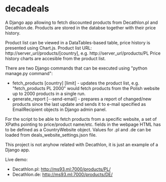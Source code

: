 # decadeals

A Django app allowing to fetch discounted products from Decathlon.pl and Decathlon.de.
Products are stored in the databse together with their price history.

Product list can be viewed in a DataTables-based table, price history is presented using Chart.js.
Product list URL: http://server_url/products/[country], e.g. http://server_url/products/PL
Price history charts are accesible from the product list.

There are two Django commands that can be executed using "python manage.py command":
* fetch_products [country] [limit] - updates the product list, e.g. "fetch_products PL 2000" would fetch products from the Polish website up to 2000 products in a single run.
* generate_report [--send-email] - prepares a report of changed/new products since the last update and sends it to e-mail specified as EmailRecipient objects in Django admin panel.

For the script to be able to fetch products from a specific website, a set of XPaths pointing to price/product name/etc. fields in the webpage HTML has to be defined as a CountryWebsite object. Values for .pl and .de can be loaded from deals_website_settings.json file.

This project is not anyhow related with Decathlon, it is just an example of a Django app.

Live demo: 
* Decathlon.pl: http://ms93.ml:7000/products/PL/
* Decathlon.de: http://ms93.ml:7000/products/DE/
